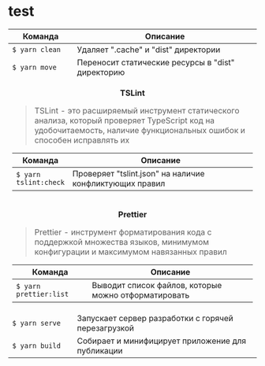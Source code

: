 # test

<table>
  <thead>
    <tr>
      <th>Команда</th>
      <th>Описание</th>
    </tr>
  </thead>
  <tbody>
    <!-- Команда: clean -->
    <tr>
      <td>
        <code>$ yarn clean</code>
      </td>
      <td>Удаляет ".cache" и "dist" директории</td>
    </tr>
    <!-- Команда: move -->
    <tr>
      <td>
        <code>$ yarn move</code>
      </td>
      <td>Переносит статические ресурсы в "dist" директорию</td>
    </tr>
    <!-- Подтаблица: TSLint -->
    <tr>
      <td colspan="2">
        <p align="center">
          <b>TSLint</b>
        </p>
        <blockquote>
          <p>TSLint - это расширяемый инструмент статического анализа, который проверяет TypeScript код на удобочитаемость, наличие функциональных ошибок и способен исправлять их</p>
        </blockquote>
        <table>
          <thead colspan="2">
            <tr>
              <th>Команда</th>
              <th width="100%">Описание</th>
            </tr>
          </thead>
          <tbody>
            <!-- Команда: tslint:check -->
            <tr>
              <td>
                <code>$ yarn tslint:check</code>
              </td>
              <td>Проверяет "tslint.json" на наличие конфликтующих правил</td>
            </tr>
          </tbody>
        </table>
      </td>
    </tr>
    <!-- Подтаблица: Prettier -->
    <tr>
      <td colspan="2">
        <p align="center">
          <b>Prettier</b>
        </p>
        <blockquote>
          <p>Prettier - инструмент форматирования кода c поддержкой множества языков, минимумом конфигурации и максимумом навязанных правил</p>
        </blockquote>
        <table>
          <thead>
            <tr>
              <th>Команда</th>
              <th>Описание</th>
            </tr>
          </thead>
          <tbody>
            <!-- Команда: prettier:list -->
            <tr>
              <td>
                <code>$ yarn prettier:list</code>
              </td>
              <td>Выводит список файлов, которые можно отформатировать</td>
            </tr>
          </tbody>
        </table>
      </td>
    </tr>
    <!-- Команда: serve -->
    <tr>
      <td>
        <code>$ yarn serve</code>
      </td>
      <td>Запускает сервер разработки с горячей перезагрузкой</td>
    </tr>
    <!-- Команда: build -->
    <tr>
      <td>
        <code>$ yarn build</code>
      </td>
      <td>Собирает и минифицирует приложение для публикации</td>
    </tr>
  </tbody>
</table>
